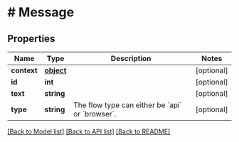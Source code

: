 # # Message

## Properties

Name | Type | Description | Notes
------------ | ------------- | ------------- | -------------
**context** | [**object**](.md) |  | [optional] 
**id** | **int** |  | [optional] 
**text** | **string** |  | [optional] 
**type** | **string** | The flow type can either be &#x60;api&#x60; or &#x60;browser&#x60;. | [optional] 

[[Back to Model list]](../../README.md#documentation-for-models) [[Back to API list]](../../README.md#documentation-for-api-endpoints) [[Back to README]](../../README.md)


